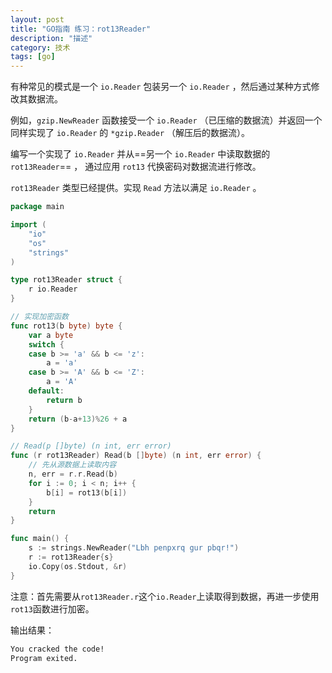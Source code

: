 ```yaml
---
layout: post
title: "GO指南 练习：rot13Reader"
description: "描述"
category: 技术
tags: [go]
---
```




有种常见的模式是一个 `io.Reader` 包装另一个 `io.Reader` ，然后通过某种方式修改其数据流。

例如，`gzip.NewReader` 函数接受一个 `io.Reader` （已压缩的数据流）并返回一个同样实现了 `io.Reader` 的 `*gzip.Reader` （解压后的数据流）。

编写一个实现了 `io.Reader` 并从==另一个 `io.Reader` 中读取数据的 `rot13Reader`== ， 通过应用 `rot13` 代换密码对数据流进行修改。

`rot13Reader` 类型已经提供。实现 `Read` 方法以满足 `io.Reader` 。


```go
package main

import (
	"io"
	"os"
	"strings"
)

type rot13Reader struct {
	r io.Reader
}

// 实现加密函数
func rot13(b byte) byte {
	var a byte
	switch {
	case b >= 'a' && b <= 'z':
		a = 'a'
	case b >= 'A' && b <= 'Z':
		a = 'A'
	default:
		return b
	}
	return (b-a+13)%26 + a
}

// Read(p []byte) (n int, err error)
func (r rot13Reader) Read(b []byte) (n int, err error) {
	// 先从源数据上读取内容
	n, err = r.r.Read(b)
	for i := 0; i < n; i++ {
		b[i] = rot13(b[i])
	}
	return
}

func main() {
	s := strings.NewReader("Lbh penpxrq gur pbqr!")
	r := rot13Reader{s}
	io.Copy(os.Stdout, &r)
}

```

注意：首先需要从`rot13Reader.r`这个`io.Reader`上读取得到数据，再进一步使用`rot13`函数进行加密。

输出结果：


```txt
You cracked the code!
Program exited.
```


